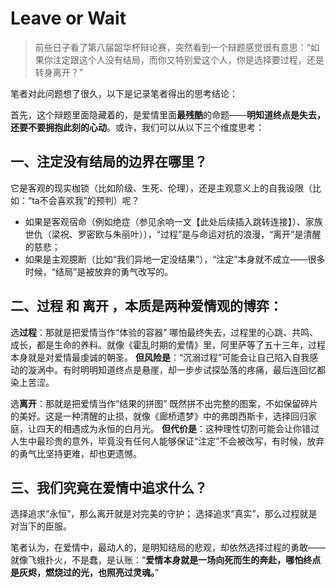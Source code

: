 # Leave or Wait
> 前些日子看了第八届韶华杯辩论赛，突然看到一个辩题感觉很有意思：“如果你注定跟这个人没有结局，而你又特别爱这个人，你是选择要过程，还是转身离开？”

笔者对此问题想了很久，以下是记录笔者得出的思考结论：

首先，这个辩题里面隐藏着的，是爱情里面**最残酷**的命题——**明知道终点是失去，还要不要拥抱此刻的心动**。或许，我们可以从以下三个维度思考：

## 一、**注定没有结局**的边界在哪里？

它是客观的现实枷锁（比如阶级、生死、伦理），还是主观意义上的自我设限（比如：“ta不会喜欢我”的预判）呢？
- 如果是客观宿命（例如绝症（参见余响一文【此处后续插入跳转连接】）、家族世仇（梁祝、罗密欧与朱丽叶）），“过程”是与命运对抗的浪漫，“离开”是清醒的慈悲；
- 如果是主观臆断（比如“我们异地一定没结果”），“注定”本身就不成立——很多时候，“结局”是被放弃的勇气改写的。

## 二、**过程** 和 **离开** ，本质是两种爱情观的博弈：

选**过程**：那就是把爱情当作“体验的容器”
哪怕最终失去，过程里的心跳、共鸣、成长，都是生命的养料。就像《霍乱时期的爱情》里，阿里萨等了五十三年，过程本身就是对爱情最虔诚的朝圣。
**但风险是**：“沉溺过程”可能会让自己陷入自我感动的漩涡中。有时明明知道终点是悬崖，却一步步试探坠落的疼痛，最后连回忆都染上苦涩。

选**离开**：那就是把爱情当作“结果的拼图”
既然拼不出完整的图案，不如保留碎片的美好。这是一种清醒的止损，就像《廊桥遗梦》中的弗朗西斯卡，选择回归家庭，让四天的相遇成为永恒的白月光。
**但代价是**：这种理性切割可能会让你错过人生中最珍贵的意外，毕竟没有任何人能够保证“注定”不会被改写，有时候，放弃的勇气比坚持更难，却也更遗憾。

## 三、我们究竟在爱情中追求什么？

选择追求“永恒”，那么离开就是对完美的守护；
选择追求“真实”，那么过程就是对当下的臣服。

笔者认为，在爱情中，最动人的，是明知结局的悲观，却依然选择过程的勇敢——就像飞蛾扑火，不是蠢，是认账：“**爱情本身就是一场向死而生的奔赴，哪怕终点是灰烬，燃烧过的光，也照亮过灵魂。**”

